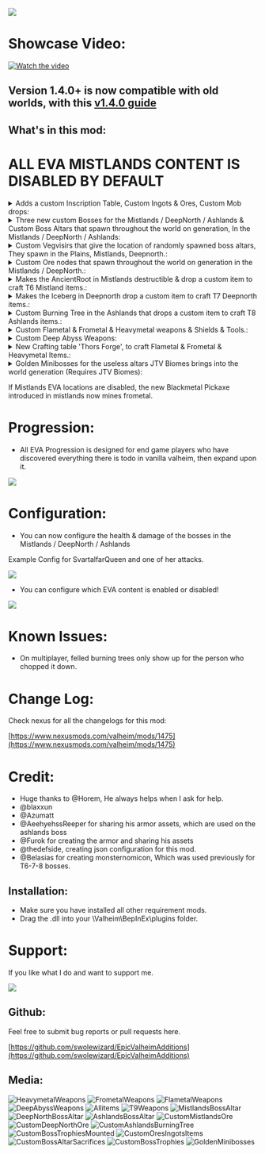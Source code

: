 
![](https://i.imgur.com/4XooUJw.png)

# Showcase Video:

[![Watch the video](https://i.imgur.com/7DThmVC.png)](https://youtu.be/Xk5-0zWnhCg)


## Version 1.4.0+ is now compatible with old worlds, with this [v1.4.0 guide](https://www.nexusmods.com/valheim/mods/1475?tab=posts&BH=0)

## What's in this mod:

# ALL EVA MISTLANDS CONTENT IS DISABLED BY DEFAULT


<details><summary>Adds a custom Inscription Table, Custom Ingots & Ores, Custom Mob drops:</summary>
<p>

![](https://i.imgur.com/KEcOmXt.jpg)
![](https://i.imgur.com/ko5tJYm.png)


</p></summary></details>

<details><summary>Three new custom Bosses for the Mistlands / DeepNorth / Ashlands  & Custom Boss Altars that spawn throughout the world on generation, In the Mistlands / DeepNorth / Ashlands:</summary>
<p>

![](https://staticdelivery.nexusmods.com/mods/3667/images/1475/1475-1639710089-86667099.png)
![](https://staticdelivery.nexusmods.com/mods/3667/images/1475/1475-1647576692-51939647.png)
![](https://staticdelivery.nexusmods.com/mods/3667/images/1475/1475-1647878084-224388802.png)

</p></summary></details>

<details><summary>Custom Vegvisirs that give the location of randomly spawned boss altars, They spawn in the Plains, Mistlands, Deepnorth.:</summary>
<p>

![](https://i.imgur.com/6ueVQgl.jpg)


</p></summary></details>

<details><summary>Custom Ore nodes that spawn throughout the world on generation in the Mistlands / DeepNorth.:</summary>
<p>

![](https://i.imgur.com/qvtd3HY.jpg)


</p></summary></details>

<details><summary>Makes the AncientRoot in Mistlands destructible & drop a custom item to craft T6 Mistland items.:</summary>
<p>

![](https://i.imgur.com/v981Tt5.jpg)


</p></summary></details>

<details><summary>Makes the Iceberg in Deepnorth drop a custom item to craft T7 Deepnorth items.:</summary>
<p>

![](https://i.imgur.com/ydI9b9u.jpg)


</p></summary></details>

<details><summary>Custom Burning Tree in the Ashlands that drops a custom item to craft T8 Ashlands items.:</summary>
<p>

![](https://i.imgur.com/woxob0Z.jpg)


</p></summary></details>

<details><summary>Custom Flametal & Frometal & Heavymetal weapons & Shields & Tools.:</summary>
<p>

![](https://i.imgur.com/DJ5gZh6.png)


</p></summary></details>

<details><summary>Custom Deep Abyss Weapons:</summary>
<p>

![](https://staticdelivery.nexusmods.com/mods/3667/images/1475/1475-1648743771-1103045249.png)


</p></summary></details>


<details><summary>New Crafting table 'Thors Forge', to craft Flametal & Frometal & Heavymetal Items.:</summary>
<p>

![](https://i.imgur.com/EnxSrae.jpg)


</p></summary></details>

<details><summary>Golden Minibosses for the useless altars JTV Biomes brings into the world generation (Requires JTV Biomes):</summary>
<p>

![](https://i.imgur.com/fZsjBva.png)


</p></summary></details>

If Mistlands EVA locations are disabled, the new Blackmetal Pickaxe introduced in mistlands now mines frometal.

# Progression:

* All EVA Progression is designed for end game players who have discovered everything there is todo in vanilla valheim, then expand upon it.

![](https://i.imgur.com/JoGaC8y.png)

# Configuration:

* You can now configure the health & damage of the bosses in the Mistlands / DeepNorth / Ashlands 

Example Config for SvartalfarQueen and one of her attacks.

![](https://i.imgur.com/vuqCTPZ.png)

* You can configure which EVA content is enabled or disabled!  

![](https://i.imgur.com/ItFl5iN.png)


# Known Issues:

* On multiplayer, felled burning trees only show up for the person who chopped it down.

# Change Log:

Check nexus for all the changelogs for this mod:

[https://www.nexusmods.com/valheim/mods/1475](https://www.nexusmods.com/valheim/mods/1475)


# Credit:

* Huge thanks to @Horem, He always helps when I ask for help.
* @blaxxun
* @Azumatt
* @AeehyehssReeper for sharing his armor assets, which are used on the ashlands boss
* @Furok for creating the armor and sharing his assets
* @thedefside, creating json configuration for this mod.
* @Belasias for creating monsternomicon, Which was used previously for T6-7-8 bosses.



## Installation:

* Make sure you have installed all other requirement mods.
* Drag the .dll into your \Valheim\BepInEx\plugins folder.

# Support:

If you like what I do and want to support me.

<a href="https://www.buymeacoffee.com/Huntard"><img src="https://img.buymeacoffee.com/button-api/?text=Buy me a coffee&emoji=&slug=Huntard&button_colour=FFDD00&font_colour=000000&font_family=Cookie&outline_colour=000000&coffee_colour=ffffff" /></a>


## Github:

Feel free to submit bug reports or pull requests here.

[https://github.com/swolewizard/EpicValheimAdditions](https://github.com/swolewizard/EpicValheimAdditions)


## Media:

![HeavymetalWeapons](https://i.imgur.com/082XaqQ.jpg)
![FrometalWeapons](https://i.imgur.com/6cWZNcu.jpg)
![FlametalWeapons](https://i.imgur.com/aYlfQP1.jpg)
![DeepAbyssWeapons](https://staticdelivery.nexusmods.com/mods/3667/images/1475/1475-1648743764-322508413.png)
![Allitems](https://i.imgur.com/JdqgR9m.png)
![T9Weapons](https://staticdelivery.nexusmods.com/mods/3667/images/1475/1475-1648743771-1103045249.png)
![MistlandsBossAltar](https://staticdelivery.nexusmods.com/mods/3667/images/1475/1475-1639710089-86667099.png)
![DeepNorthBossAltar](https://staticdelivery.nexusmods.com/mods/3667/images/1475/1475-1647576692-51939647.png)
![AshlandsBossAltar](https://staticdelivery.nexusmods.com/mods/3667/images/1475/1475-1647878084-224388802.png)
![CustomMistlandsOre](https://staticdelivery.nexusmods.com/mods/3667/images/1475/1475-1639709958-576523119.png)
![CustomDeepNorthOre](https://staticdelivery.nexusmods.com/mods/3667/images/1475/1475-1639710017-1007198310.png)
![CustomAshlandsBurningTree](https://staticdelivery.nexusmods.com/mods/3667/images/1475/1475-1642687820-1404264902.png)
![CustomBossTrophiesMounted](https://staticdelivery.nexusmods.com/mods/3667/images/1475/1475-1647576759-816604314.png)
![CustomOresIngotsItems](https://i.imgur.com/iNGhVyA.png)
![CustomBossAltarSacrifices](https://staticdelivery.nexusmods.com/mods/3667/images/1475/1475-1639709855-122935812.png)
![CustomBossTrophies](https://staticdelivery.nexusmods.com/mods/3667/images/1475/1475-1647576724-2014799490.png)
![GoldenMinibosses](https://staticdelivery.nexusmods.com/mods/3667/images/1475/1475-1644589446-220044762.png)